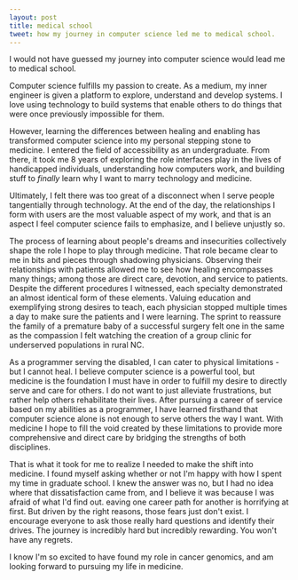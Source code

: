 ```yaml
--- 
layout: post 
title: medical school 
tweet: how my journey in computer science led me to medical school. 
---
```


I would not have guessed my journey into computer science would lead me to 
medical school.

Computer science fulfills my passion to create. As a medium, my inner engineer 
is given a platform to explore, understand and develop systems. I love using
technology to build systems that enable others to do things that were once
previously impossible for them. 

However, learning the differences between healing and enabling has transformed
computer science into my personal stepping stone to medicine. I entered the 
field of accessibility as an undergraduate. From there, it took me 8 years
of exploring the role interfaces play in the lives of handicapped individuals, 
understanding how computers work, and building stuff to *finally* learn why 
I want to marry technology and medicine. 

Ultimately, I felt there was too great of a disconnect when I serve people 
tangentially through technology. At the end of the day, the relationships
I form with users are the most valuable aspect of my work, and that is an 
aspect I feel computer science fails to emphasize, and I believe unjustly so. 

The process of learning about people's dreams and insecurities collectively
shape the role I hope to play through medicine. That role became clear to me
in bits and pieces through shadowing physicians. Observing their relationships 
with patients allowed me to see how healing encompasses many things; among  those are
direct care, devotion, and service to patients. Despite the different procedures
I witnessed, each specialty demonstrated an almost identical form of these
elements. Valuing education and exemplifying strong desires to teach, each
physician stopped multiple times a day to make sure the patients and I were
learning. The sprint to reassure the family of a premature baby of a successful
surgery felt one in the same as the compassion I felt watching the creation of 
a group clinic for underserved populations in rural NC. 

As a programmer serving the disabled, I can cater to physical limitations - but
I cannot heal. I believe computer science is a powerful tool, but medicine is
the foundation I must have in order to fulfill my desire to directly serve and
care for others. I do not want to just alleviate frustrations, but rather help
others rehabilitate their lives. After pursuing a career of service based on my
abilities as a programmer, I have learned firsthand that computer science alone
is not enough to serve others the way I want. With medicine I hope to fill the 
void created by these limitations to provide more comprehensive and direct care 
by bridging the strengths of both disciplines.

That is what it took for me to realize I needed to make the shift into medicine.
I found myself asking whether or not I'm happy with how I spent my time in graduate 
school. I knew the answer was no, but I had no idea where that dissatisfaction
came from, and I believe it was because I was afraid of what I'd find out. 
eaving one career path for another is horrifying at first. But driven by the 
right reasons, those fears just don't exist. I encourage everyone to ask
those really hard questions and identify their drives. The journey is incredibly
hard but incredibly rewarding. You won't have any regrets. 

I know I'm so excited to have found my role in cancer genomics, and am looking
forward to pursuing my life in medicine.
